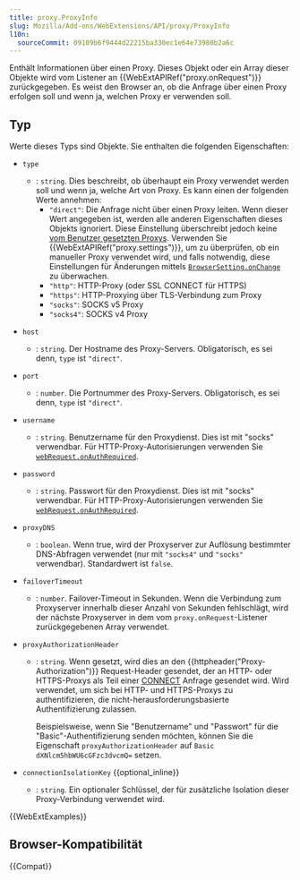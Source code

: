 ```yaml
---
title: proxy.ProxyInfo
slug: Mozilla/Add-ons/WebExtensions/API/proxy/ProxyInfo
l10n:
  sourceCommit: 09109b6f9444d22215ba330ec1e64e73980b2a6c
---
```


Enthält Informationen über einen Proxy. Dieses Objekt oder ein Array dieser Objekte wird vom Listener an {{WebExtAPIRef("proxy.onRequest")}} zurückgegeben. Es weist den Browser an, ob die Anfrage über einen Proxy erfolgen soll und wenn ja, welchen Proxy er verwenden soll.

## Typ

Werte dieses Typs sind Objekte. Sie enthalten die folgenden Eigenschaften:

- `type`
  - : `string`. Dies beschreibt, ob überhaupt ein Proxy verwendet werden soll und wenn ja, welche Art von Proxy. Es kann einen der folgenden Werte annehmen:
    - `"direct"`: Die Anfrage nicht über einen Proxy leiten. Wenn dieser Wert angegeben ist, werden alle anderen Eigenschaften dieses Objekts ignoriert. Diese Einstellung überschreibt jedoch keine [vom Benutzer gesetzten Proxys](https://support.mozilla.org/en-US/kb/connection-settings-firefox). Verwenden Sie {{WebExtAPIRef("proxy.settings")}}, um zu überprüfen, ob ein manueller Proxy verwendet wird, und falls notwendig, diese Einstellungen für Änderungen mittels [`BrowserSetting.onChange`](/de/docs/Mozilla/Add-ons/WebExtensions/API/types/BrowserSetting/onChange) zu überwachen.
    - `"http"`: HTTP-Proxy (oder SSL CONNECT für HTTPS)
    - `"https"`: HTTP-Proxying über TLS-Verbindung zum Proxy
    - `"socks"`: SOCKS v5 Proxy
    - `"socks4"`: SOCKS v4 Proxy

- `host`
  - : `string`. Der Hostname des Proxy-Servers. Obligatorisch, es sei denn, `type` ist `"direct"`.
- `port`
  - : `number`. Die Portnummer des Proxy-Servers. Obligatorisch, es sei denn, `type` ist `"direct"`.
- `username`
  - : `string`. Benutzername für den Proxydienst. Dies ist mit "socks" verwendbar. Für HTTP-Proxy-Autorisierungen verwenden Sie [`webRequest.onAuthRequired`](/de/docs/Mozilla/Add-ons/WebExtensions/API/webRequest/onAuthRequired).
- `password`
  - : `string`. Passwort für den Proxydienst. Dies ist mit "socks" verwendbar. Für HTTP-Proxy-Autorisierungen verwenden Sie [`webRequest.onAuthRequired`](/de/docs/Mozilla/Add-ons/WebExtensions/API/webRequest/onAuthRequired).
- `proxyDNS`
  - : `boolean`. Wenn true, wird der Proxyserver zur Auflösung bestimmter DNS-Abfragen verwendet (nur mit `"socks4"` und `"socks"` verwendbar). Standardwert ist `false`.
- `failoverTimeout`
  - : `number`. Failover-Timeout in Sekunden. Wenn die Verbindung zum Proxyserver innerhalb dieser Anzahl von Sekunden fehlschlägt, wird der nächste Proxyserver in dem vom `proxy.onRequest`-Listener zurückgegebenen Array verwendet.
- `proxyAuthorizationHeader`
  - : `string`. Wenn gesetzt, wird dies an den {{httpheader("Proxy-Authorization")}} Request-Header gesendet, der an HTTP- oder HTTPS-Proxys als Teil einer [CONNECT](/de/docs/Web/HTTP/Reference/Methods/CONNECT) Anfrage gesendet wird. Wird verwendet, um sich bei HTTP- und HTTPS-Proxys zu authentifizieren, die nicht-herausforderungsbasierte Authentifizierung zulassen.

    Beispielsweise, wenn Sie "Benutzername" und "Passwort" für die "Basic"-Authentifizierung senden möchten, können Sie die Eigenschaft `proxyAuthorizationHeader` auf `Basic dXNlcm5hbWU6cGFzc3dvcmQ=` setzen.

- `connectionIsolationKey` {{optional_inline}}
  - : `string`. Ein optionaler Schlüssel, der für zusätzliche Isolation dieser Proxy-Verbindung verwendet wird.

{{WebExtExamples}}

## Browser-Kompatibilität

{{Compat}}
